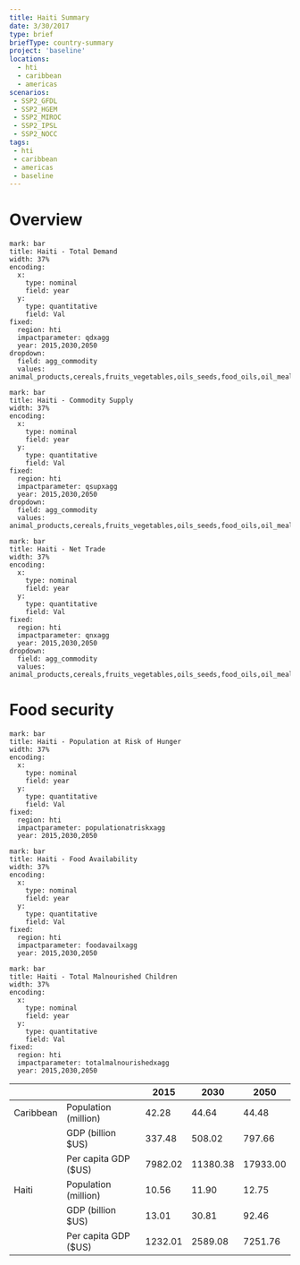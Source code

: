 ```yaml
---
title: Haiti Summary
date: 3/30/2017
type: brief
briefType: country-summary
project: 'baseline'
locations:
  - hti
  - caribbean
  - americas
scenarios:
 - SSP2_GFDL
 - SSP2_HGEM
 - SSP2_MIROC
 - SSP2_IPSL
 - SSP2_NOCC
tags:
 - hti
 - caribbean
 - americas
 - baseline
---
```

# Overview 

```chart
mark: bar
title: Haiti - Total Demand
width: 37%
encoding:
  x:
    type: nominal
    field: year
  y:
    type: quantitative
    field: Val
fixed:
  region: hti
  impactparameter: qdxagg
  year: 2015,2030,2050
dropdown:
  field: agg_commodity
  values: animal_products,cereals,fruits_vegetables,oils_seeds,food_oils,oil_meals,other,pulses,roots_tubers,sugar
```

```chart
mark: bar
title: Haiti - Commodity Supply
width: 37%
encoding:
  x:
    type: nominal
    field: year
  y:
    type: quantitative
    field: Val
fixed:
  region: hti
  impactparameter: qsupxagg
  year: 2015,2030,2050
dropdown:
  field: agg_commodity
  values: animal_products,cereals,fruits_vegetables,oils_seeds,food_oils,oil_meals,other,pulses,roots_tubers,sugar
```

```chart
mark: bar
title: Haiti - Net Trade
width: 37%
encoding:
  x:
    type: nominal
    field: year
  y:
    type: quantitative
    field: Val
fixed:
  region: hti
  impactparameter: qnxagg
  year: 2015,2030,2050
dropdown:
  field: agg_commodity
  values: animal_products,cereals,fruits_vegetables,oils_seeds,food_oils,oil_meals,other,pulses,roots_tubers,sugar
```

# Food security

```chart
mark: bar
title: Haiti - Population at Risk of Hunger
width: 37%
encoding:
  x:
    type: nominal
    field: year
  y:
    type: quantitative
    field: Val
fixed:
  region: hti
  impactparameter: populationatriskxagg
  year: 2015,2030,2050
```

```chart
mark: bar
title: Haiti - Food Availability
width: 37%
encoding:
  x:
    type: nominal
    field: year
  y:
    type: quantitative
    field: Val
fixed:
  region: hti
  impactparameter: foodavailxagg
  year: 2015,2030,2050
```

```chart
mark: bar
title: Haiti - Total Malnourished Children
width: 37%
encoding:
  x:
    type: nominal
    field: year
  y:
    type: quantitative
    field: Val
fixed:
  region: hti
  impactparameter: totalmalnourishedxagg
  year: 2015,2030,2050
```

|   |   | 2015 | 2030 | 2050 |
|---|---|---|---|---|
| Caribbean | Population (million) | 42.28 | 44.64 | 44.48 |
|  | GDP (billion $US) | 337.48 | 508.02 | 797.66 |
|  | Per capita GDP ($US) | 7982.02 | 11380.38 | 17933.00 |
| Haiti | Population (million) | 10.56 | 11.90 | 12.75 |
|  | GDP (billion $US) | 13.01 | 30.81 | 92.46 |
|  | Per capita GDP ($US) | 1232.01| 2589.08| 7251.76|